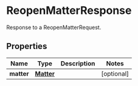 

# ReopenMatterResponse

Response to a ReopenMatterRequest.

## Properties

| Name | Type | Description | Notes |
|------------ | ------------- | ------------- | -------------|
|**matter** | [**Matter**](Matter.md) |  |  [optional] |



